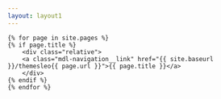 ```yaml
---
layout: layout1
---
```

<section>
<p>
<div class="cults">

	{% for page in site.pages %}
	{% if page.title %}
	    <div class="relative">
		<a class="mdl-navigation__link" href="{{ site.baseurl }}/themesleo{{ page.url }}">{{ page.title }}</a>
	    </div>
	{% endif %}
	{% endfor %}

</div>
</p>
</section>

